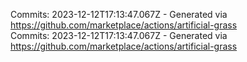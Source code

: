 Commits: 2023-12-12T17:13:47.067Z - Generated via https://github.com/marketplace/actions/artificial-grass
<br>
Commits: 2023-12-12T17:13:47.067Z - Generated via https://github.com/marketplace/actions/artificial-grass
<br>
